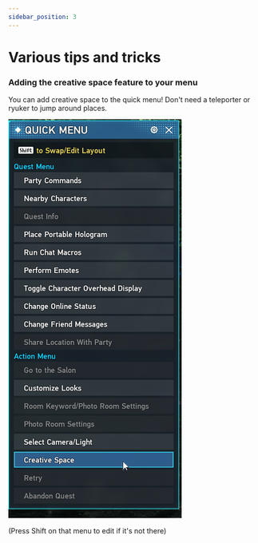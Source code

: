 ```yaml
---
sidebar_position: 3
---
```


# Various tips and tricks

### Adding the creative space feature to your menu
You can add creative space to the quick menu! Don't need a teleporter or ryuker to jump around places.

![Quick_Menu](img/quick_menu.png)

(Press Shift on that menu to edit if it's not there)